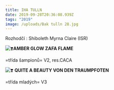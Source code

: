 ```yaml
---
title: IHA TULLN
date: 2019-09-28T20:36:08.939Z
tags: "2019"
image: /uploads/Bak tulln 28.jpg
---
```

Rozhodčí : Shiboleth Myrna Claire (ISR)

![❣️](https://static.xx.fbcdn.net/images/emoji.php/v9/teb/1/16/2763.png)**AMBER GLOW ZAFA FLAME**

\=třída šampionů= V2, res.CACA

![❣️](https://static.xx.fbcdn.net/images/emoji.php/v9/teb/1/16/2763.png) **QUITE A BEAUTY VON DEN TRAUMPFOTEN**

\=třída mladých= V3